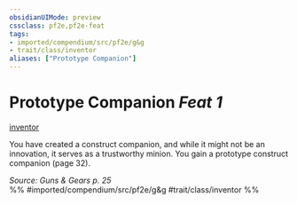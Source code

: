 ```yaml
---
obsidianUIMode: preview
cssclass: pf2e,pf2e-feat
tags:
- imported/compendium/src/pf2e/g&g
- trait/class/inventor
aliases: ["Prototype Companion"]
---
```

# Prototype Companion  *Feat 1*  
[inventor](rules/traits/inventor-g-g.md)  


You have created a construct companion, and while it might not be an innovation, it serves as a trustworthy minion. You gain a prototype construct companion (page 32).

*Source: Guns & Gears p. 25*  
%% #imported/compendium/src/pf2e/g&g #trait/class/inventor %%